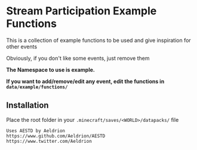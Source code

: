 # Stream Participation Example Functions

This is a collection of example functions to be used and give inspiration for
other events

Obviously, if you don't like some events, just remove them


**The Namespace to use is example.**

**If you want to add/remove/edit any event, edit the functions in ```data/example/functions/```**


## Installation

Place the root folder in your ```.minecraft/saves/<WORLD>/datapacks/``` file

```
Uses AESTD by Aeldrion
https://www.github.com/Aeldrion/AESTD
https://www.twitter.com/Aeldrion
```
